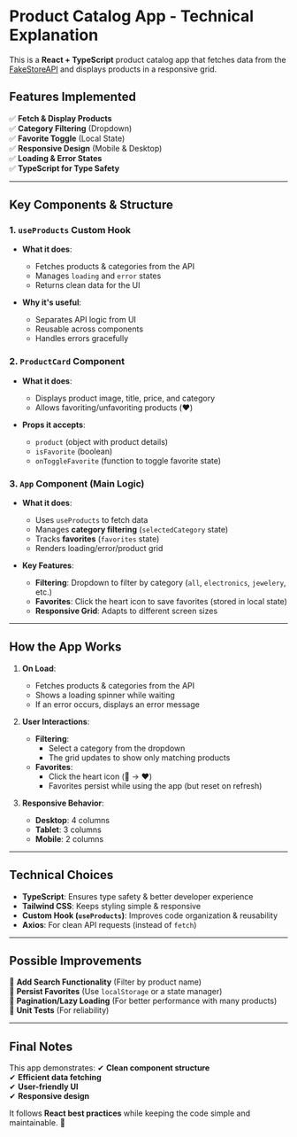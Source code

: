 # **Product Catalog App - Technical Explanation**

This is a **React + TypeScript** product catalog app that fetches data from the [FakeStoreAPI](https://fakestoreapi.com) and displays products in a responsive grid.  

## **Features Implemented**
✅ **Fetch & Display Products**  
✅ **Category Filtering** (Dropdown)  
✅ **Favorite Toggle** (Local State)  
✅ **Responsive Design** (Mobile & Desktop)  
✅ **Loading & Error States**  
✅ **TypeScript for Type Safety**  

---

## **Key Components & Structure**
### **1. `useProducts` Custom Hook**
- **What it does**:  
  - Fetches products & categories from the API  
  - Manages `loading` and `error` states  
  - Returns clean data for the UI  

- **Why it's useful**:  
  - Separates API logic from UI  
  - Reusable across components  
  - Handles errors gracefully  

### **2. `ProductCard` Component**
- **What it does**:  
  - Displays product image, title, price, and category  
  - Allows favoriting/unfavoriting products (❤️)  

- **Props it accepts**:  
  - `product` (object with product details)  
  - `isFavorite` (boolean)  
  - `onToggleFavorite` (function to toggle favorite state)  

### **3. `App` Component (Main Logic)**
- **What it does**:  
  - Uses `useProducts` to fetch data  
  - Manages **category filtering** (`selectedCategory` state)  
  - Tracks **favorites** (`favorites` state)  
  - Renders loading/error/product grid  

- **Key Features**:  
  - **Filtering**: Dropdown to filter by category (`all`, `electronics`, `jewelery`, etc.)  
  - **Favorites**: Click the heart icon to save favorites (stored in local state)  
  - **Responsive Grid**: Adapts to different screen sizes  

---

## **How the App Works**
1. **On Load**:
   - Fetches products & categories from the API  
   - Shows a loading spinner while waiting  
   - If an error occurs, displays an error message  

2. **User Interactions**:
   - **Filtering**:  
     - Select a category from the dropdown  
     - The grid updates to show only matching products  
   - **Favorites**:  
     - Click the heart icon (🤍 → ❤️)  
     - Favorites persist while using the app (but reset on refresh)  

3. **Responsive Behavior**:
   - **Desktop**: 4 columns  
   - **Tablet**: 3 columns  
   - **Mobile**: 2 columns  

---

## **Technical Choices**
- **TypeScript**: Ensures type safety & better developer experience  
- **Tailwind CSS**: Keeps styling simple & responsive  
- **Custom Hook (`useProducts`)**: Improves code organization & reusability  
- **Axios**: For clean API requests (instead of `fetch`)  

---

## **Possible Improvements**
🔹 **Add Search Functionality** (Filter by product name)  
🔹 **Persist Favorites** (Use `localStorage` or a state manager)  
🔹 **Pagination/Lazy Loading** (For better performance with many products)  
🔹 **Unit Tests** (For reliability)  

---

## **Final Notes**
This app demonstrates:
✔ **Clean component structure**  
✔ **Efficient data fetching**  
✔ **User-friendly UI**  
✔ **Responsive design**  

It follows **React best practices** while keeping the code simple and maintainable. 🚀
